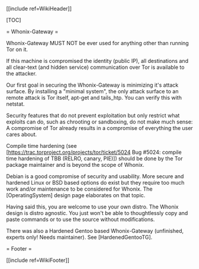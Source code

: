 [[include ref=WikiHeader]]

[TOC]

= Whonix-Gateway =

Whonix-Gateway MUST NOT be ever used for anything other than running Tor on it.

If this machine is compromised the identity (public IP), all destinations and all clear-text (and hidden service) communication over Tor is available to the attacker.

Our first goal in securing the Whonix-Gateway is minimizing it's attack surface. By installing a &quot;minimal system&quot;, the only attack surface to an remote attack is Tor itself, apt-get and tails_htp. You can verify this with netstat.

Security features that do not prevent exploitation but only restrict what exploits can do, such as chrooting or sandboxing, do not make much sense: A compromise of Tor already results in a compromise of everything the user cares about.

Compile time hardening (see [https://trac.torproject.org/projects/tor/ticket/5024 Bug #5024: compile time hardening of TBB (RELRO, canary, PIE)]) should be done by the Tor package maintainer and is beyond the scope of Whonix.

Debian is a good compromise of security and usability. More secure and hardened Linux or BSD based options do exist but they require too much work and/or maintenance to be considered for Whonix. The [OperatingSystem] design page elaborates on that topic.

Having said this, you are welcome to use your own distro. The Whonix design is distro agnostic. You just won't be able to thoughtlessly copy and paste commands or to use the source without modifications.

There was also a Hardened Gentoo based Whonix-Gateway (unfinished, experts only! Needs maintainer). See [HardenedGentooTG].

= Footer =

[[include ref=WikiFooter]]

